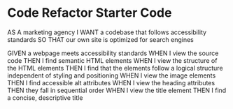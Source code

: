 # Code Refactor Starter Code

AS A marketing agency
I WANT a codebase that follows accessibility standards
SO THAT our own site is optimized for search engines

GIVEN a webpage meets accessibility standards
WHEN I view the source code <!-- Done -->
THEN I find semantic HTML elements <!-- Done -->
WHEN I view the structure of the HTML elements <!-- Done -->
THEN I find that the elements follow a logical structure independent of styling and positioning <!-- Done -->
WHEN I view the image elements <!-- Done -->
THEN I find accessible alt attributes <!-- Done -->
WHEN I view the heading attributes  <!-- Done -->
THEN they fall in sequential order <!-- Done -->
WHEN I view the title element <!-- Done -->
THEN I find a concise, descriptive title <!-- Done -->